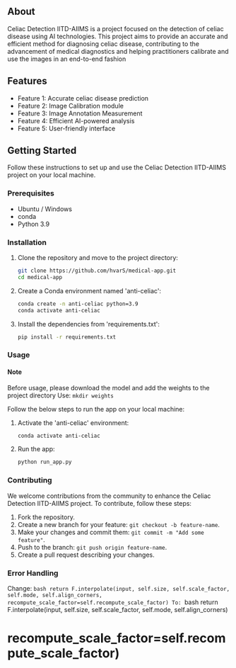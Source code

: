 
## About

Celiac Detection IITD-AIIMS is a project focused on the detection of celiac disease using AI technologies. This project aims to provide an accurate and efficient method for diagnosing celiac disease, contributing to the advancement of medical diagnostics and helping practitioners calibrate and use the images in an end-to-end fashion

## Features

- Feature 1: Accurate celiac disease prediction
- Feature 2: Image Calibration module
- Feature 3: Image Annotation Measurement 
- Feature 4: Efficient AI-powered analysis
- Feature 5: User-friendly interface


## Getting Started

Follow these instructions to set up and use the Celiac Detection IITD-AIIMS project on your local machine.

### Prerequisites

- Ubuntu / Windows
- conda
- Python 3.9


### Installation

1. Clone the repository and move to the project directory:
   ```bash
   git clone https://github.com/hvarS/medical-app.git
   cd medical-app
2. Create a Conda environment named 'anti-celiac':
   ```bash
   conda create -n anti-celiac python=3.9
   conda activate anti-celiac
3. Install the dependencies from 'requirements.txt':
    ```bash
   pip install -r requirements.txt
### Usage 

#### Note 
Before usage, please download the model and add the weights to the project directory 
Use:
`mkdir weights`


Follow the below steps to run the app on your local machine:

1. Activate the 'anti-celiac' environment:
    ```bash
    conda activate anti-celiac
2. Run the app:
    ```bash
    python run_app.py

### Contributing

We welcome contributions from the community to enhance the Celiac Detection IITD-AIIMS project. To contribute, follow these steps:

1. Fork the repository.
2. Create a new branch for your feature: `git checkout -b feature-name`.
3. Make your changes and commit them: `git commit -m "Add some feature"`.
4. Push to the branch: `git push origin feature-name`.
5. Create a pull request describing your changes.


### Error Handling
Change:
    ```bash
    return F.interpolate(input, self.size, self.scale_factor, self.mode, self.align_corners,
    recompute_scale_factor=self.recompute_scale_factor)
To:
    ```bash
  return F.interpolate(input, self.size, self.scale_factor, self.mode, self.align_corners)
# recompute_scale_factor=self.recompute_scale_factor)